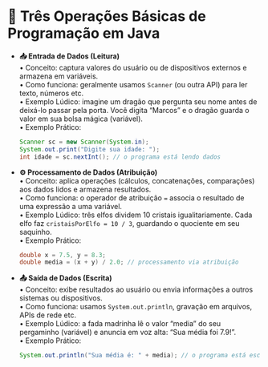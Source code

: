 # 🚀 Três Operações Básicas de Programação em Java

- **📥 Entrada de Dados (Leitura)**  
  • Conceito: captura valores do usuário ou de dispositivos externos e armazena em variáveis.  
  • Como funciona: geralmente usamos `Scanner` (ou outra API) para ler texto, números etc.  
  • Exemplo Lúdico: imagine um dragão que pergunta seu nome antes de deixá-lo passar pela porta. Você digita “Marcos” e o dragão guarda o valor em sua bolsa mágica (variável).  
  • Exemplo Prático:
    ```java
    Scanner sc = new Scanner(System.in);
    System.out.print("Digite sua idade: ");
    int idade = sc.nextInt(); // o programa está lendo dados
    ```

- **⚙️ Processamento de Dados (Atribuição)**  
  • Conceito: aplica operações (cálculos, concatenações, comparações) aos dados lidos e armazena resultados.  
  • Como funciona: o operador de atribuição `=` associa o resultado de uma expressão a uma variável.  
  • Exemplo Lúdico: três elfos dividem 10 cristais igualitariamente. Cada elfo faz `cristaisPorElfo = 10 / 3`, guardando o quociente em seu saquinho.  
  • Exemplo Prático:
    ```java
    double x = 7.5, y = 8.3;
    double media = (x + y) / 2.0; // processamento via atribuição
    ```

- **📤 Saída de Dados (Escrita)**  
  • Conceito: exibe resultados ao usuário ou envia informações a outros sistemas ou dispositivos.  
  • Como funciona: usamos `System.out.println`, gravação em arquivos, APIs de rede etc.  
  • Exemplo Lúdico: a fada madrinha lê o valor “media” do seu pergaminho (variável) e anuncia em voz alta: “Sua média foi 7.9!”.  
  • Exemplo Prático:
    ```java
    System.out.println("Sua média é: " + media); // o programa está escrevendo dados
    ```